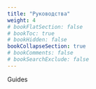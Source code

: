 ```yaml
---
title: "Руководства"
weight: 4
# bookFlatSection: false
# bookToc: true
# bookHidden: false
bookCollapseSection: true
# bookComments: false
# bookSearchExclude: false
---
```


Guides
